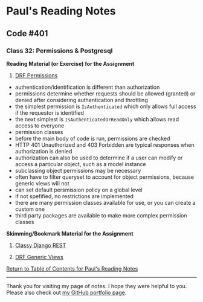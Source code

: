 # Paul's Reading Notes

## Code #401

### Class 32: Permissions & Postgresql

**Reading Material (or Exercise) for the Assignment**
1. [DRF Permissions](https://www.django-rest-framework.org/api-guide/permissions/)
- authentication/identification is different than authorization
- permissions determine whether requests should be allowed (granted) or denied after considering authentication and throttling
- the simplest permission is `IsAuthenticated` which only allows full access if the requestor is identified
- the next simplest is `IsAuthenticatedOrReadOnly` which allows read access to everyone
- permission classes
- before the main body of code is run, permissions are checked
- HTTP 401 Unauthorized and 403 Forbidden are typical responses when authorization is denied
- authorization can also be used to determine if a user can modify or access a particular object, such as a model instance
- subclassing object permissions may be necessary
- often have to filter queryset to account for object permissions, because generic views will not
- can set default persmission policy on a global level
- if not spefified, no restrictions are implemented
- there are many permission classes available for use, or you can create a custom one
- third party packages are available to make more complex permission classes



**Skimming/Bookmark Material for the Assignment**
1. [Classy Django REST](http://www.cdrf.co/)


1. [DRF Generic Views](https://www.django-rest-framework.org/api-guide/generic-views/)



[Return to Table of Contents for Paul's Reading Notes](https://paul-leonard.github.io/reading-notes/ "Go back to find more notes!")



---



Thank you for visiting my page of notes.  I hope they were helpful to you.  Please also check out [my GitHub portfolio page](https://github.com/paul-leonard "Paul's GitHub Portfolio").